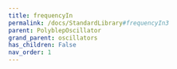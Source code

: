 ```yaml
---
title: frequencyIn
permalink: /docs/StandardLibrary#frequencyIn3
parent: PolyblepOscillator
grand_parent: oscillators
has_children: False
nav_order: 1
---
```

